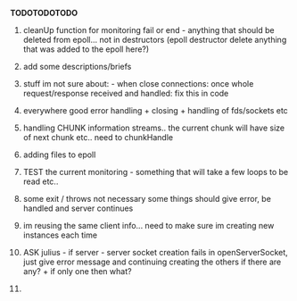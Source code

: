 

**TODOTODOTODO**

1) 
	cleanUp function for monitoring fail or end - anything that should be deleted from epoll...
		not in destructors (epoll destructor delete anything that was added to the epoll here?)

2) 
	add some descriptions/briefs

3) 
	stuff im not sure about:
		- when close connections: once whole request/response received and handled: fix this in code

5) 
	everywhere good error handling + closing + handling of fds/sockets etc

6) 
	handling CHUNK information streams..
	the current chunk will have size of next chunk etc.. need to chunkHandle

7) 
	adding files to epoll

8) 
	TEST the current monitoring - something that will take a few loops to be read etc..

9) 
	some exit / throws not necessary
	some things should give error, be handled and server continues

10) 
	im reusing the same client info... need to make sure im creating new instances each time

11) 
	ASK julius - if server - server socket creation fails in openServerSocket, just give error
	message and continuing creating the others if there are any? + if only one then what? 

12) 
